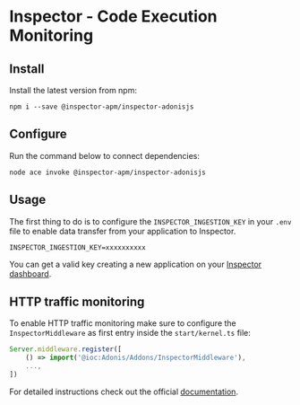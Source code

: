 # Inspector - Code Execution Monitoring

## Install
Install the latest version from npm:

```
npm i --save @inspector-apm/inspector-adonisjs
```

## Configure
Run the command below to connect dependencies:

```
node ace invoke @inspector-apm/inspector-adonisjs
```

## Usage
The first thing to do is to configure the `INSPECTOR_INGESTION_KEY` in your `.env` file to enable data transfer
from your application to Inspector.

```
INSPECTOR_INGESTION_KEY=xxxxxxxxxx
```

You can get a valid key creating a new application on your [Inspector dashboard](https://app.inspector.dev).

## HTTP traffic monitoring
To enable HTTP traffic monitoring make sure to configure the `InspectorMiddleware`
as first entry inside the `start/kernel.ts` file:

```ts
Server.middleware.register([
    () => import('@ioc:Adonis/Addons/InspectorMiddleware'),
    ...,
])
```

For detailed instructions check out the official [documentation](https://docs.inspector.dev/guides/adonisjs).